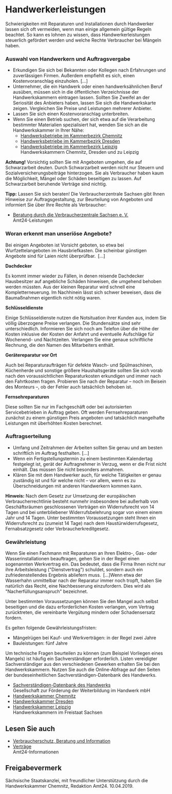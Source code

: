 # Handwerkerleistungen

Schwierigkeiten mit Reparaturen und Installationen durch Handwerker lassen sich oft vermeiden, wenn man einige allgemein gültige Regeln beachtet. So kann es lohnen zu wissen, dass Handwerkerleistungen steuerlich gefördert werden und welche Rechte Verbraucher bei Mängeln haben.

### Auswahl von Handwerkern und Auftragsvergabe

* Erkundigen Sie sich bei Bekannten oder Kollegen nach Erfahrungen und zuverlässigen Firmen. Außerdem empfiehlt es sich, einen Kostenvoranschlag einzuholen. [...]
* Unternehmer, die ein Handwerk oder einen handwerksähnlichen Beruf ausüben, müssen sich in die öffentlichen Verzeichnisse der Handwerkskammern eintragen lassen. Sollten Sie Zweifel an der Seriosität des Anbieters haben, lassen Sie sich die Handwerkskarte zeigen. Vergleichen Sie Preise und Leistungen mehrerer Anbieter.
* Lassen Sie sich einen Kostenvoranschlag unterbreiten.
* Wenn Sie einen Betrieb suchen, der sich etwa auf die Verarbeitung bestimmter Materialien spezialisiert hat, wenden Sie sich an die Handwerkskammer in Ihrer Nähe:
  + [Handwerksbetriebe im Kammerbezirk Chemnitz](http://www.hwk-chemnitz.de/index.php?id=52 "Handwerkskammer (HWK) Chemnitz: Kapitel \"Betriebsdatenbank\"")
  + [Handwerksbetriebe im Kammerbezirk Dresden](http://www.hwk-dresden.de/Serviceangebot/Aktuelles/Handwerkersuche/tabid/59/Default.aspx "Handwerkskammer (HWK) Chemnitz: Kapitel \"Betriebsdatenbank\"")
  + [Handwerksbetriebe im Kammerbezirk Leipzig](https://www.hwk-leipzig.de/3,9,595.html "Handwerkskammer (HWK) zu Leipzig: Kapitel \"Handwerkersuche\"")  
    Handwerkskammern Chemnitz, Dresden und zu Leipzig

**Achtung!** Vorsichtig sollten Sie mit Angeboten umgehen, die auf Schwarzarbeit deuten. Durch Schwarzarbeit werden nicht nur Steuern und Sozialversicherungsbeiträge hinterzogen. Sie als Verbraucher haben kaum die Möglichkeit, Mängel oder Schäden beseitigen zu lassen. Auf Schwarzarbeit beruhende Verträge sind nichtig.

**Tipp:** Lassen Sie sich beraten! Die Verbraucherzentrale Sachsen gibt Ihnen Hinweise zur Auftragsgestaltung, zur Beurteilung von Angeboten und informiert Sie über Ihre Rechte als Verbraucher:

* [Beratung durch die Verbraucherzentrale Sachsen e. V.](https://amt24dev.sachsen.de/zufi/leistungen/6000481)  
   Amt24-Leistungen

### Woran erkennt man unseriöse Angebote?

Bei einigen Angeboten ist Vorsicht geboten, so etwa bei Wurfzettelangeboten im Hausbriefkasten. Die scheinbar günstigen Angebote sind für Laien nicht überprüfbar. [...]

**Dachdecker**

Es kommt immer wieder zu Fällen, in denen reisende Dachdecker Hausbesitzer auf angebliche Schäden hinweisen, die umgehend behoben werden müssten. Aus der kleinen Reparatur wird schnell eine Kompletterneuerung. Im Nachhinein lässt sich schwer beweisen, dass die Baumaßnahmen eigentlich nicht nötig waren.

**Schlüsseldienste**

Einige Schlüsseldienste nutzen die Notsituation ihrer Kunden aus, indem Sie völlig überzogene Preise verlangen. Die Stundensätze sind sehr unterschiedlich. Informieren Sie sich noch am Telefon über die Höhe der Kosten inklusive der Kosten der Anfahrt und eventuelle Aufschläge für Wochenend- und Nachtzeiten. Verlangen Sie eine genaue schriftliche Rechnung, die den Namen des Mitarbeiters enthält.

**Gerätereparatur vor Ort**

Auch bei Reparaturaufträgen für defekte Wasch- und Spülmaschinen, Küchenherde und sonstige größere Haushaltsgeräte sollten Sie sich vorab nach den voraussichtlichen Reparaturkosten erkundigen und immer nach den Fahrtkosten fragen. Probieren Sie nach der Reparatur – noch im Beisein des Monteurs –, ob der Fehler auch tatsächlich behoben ist.

**Fernsehreparaturen**

Diese sollten Sie nur im Fachgeschäft oder bei autorisierten Servicebetrieben in Auftrag geben. Oft werden Fernsehreparaturen zunächst zu einem günstigen Preis angeboten und tatsächlich mangelhafte Leistungen mit überhöhten Kosten berechnet.

### Auftragserteilung

* Umfang und Zeitrahmen der Arbeiten sollten Sie genau und am besten schriftlich im Auftrag festhalten. [...]
* Wenn ein Fertigstellungstermin zu einem bestimmten Kalendertag festgelegt ist, gerät der Auftragnehmer in Verzug, wenn er die Frist nicht einhält. Das müssen Sie nicht besonders anmahnen.
* Klären Sie mit dem Handwerker auch, für welche Tätigkeiten er genau zuständig ist und für welche nicht – vor allem, wenn es zu Überschneidungen mit anderen Handwerkern kommen kann.

**Hinweis:** Nach dem Gesetz zur Umsetzung der europäischen Verbraucherrechtlinie besteht nunmehr insbesondere bei außerhalb von Geschäftsräumen geschlossenen Verträgen ein Widerrufsrecht von 14 Tagen und bei unterbliebener Widerrufsbelehrung sogar von einem einem Jahr und 14 Tagen. Unter bestimmten Voraussetzungen steht Ihnen ein Widerrufsrecht zu (zumeist 14 Tage) nach dem Haustürwiderrufsgesetz, Fernabsatzgesetz oder Verbraucherkreditgesetz.

### Gewährleistung

Wenn Sie einen Fachmann mit Reparaturen an Ihren Elektro-, Gas- oder Wasserinstallationen beauftragen, gehen Sie in der Regel einen sogenannten Werkvertrag ein. Das bedeutet, dass die Firma Ihnen nicht nur ihre Arbeitsleistung ("Dienstvertrag") schuldet, sondern auch ein zufriedenstellendes Ergebnis abliefern muss. [...]Wenn etwa der Wasserhahn unmittelbar nach der Reparatur immer noch tropft, haben Sie natürlich das Recht, eine Nachbesserung einzufordern. Dies wird als "Nacherfüllungsanspruch" bezeichnet.

Unter bestimmten Voraussetzungen können Sie den Mangel auch selbst beseitigen und die dazu erforderlichen Kosten verlangen, vom Vertrag zurücktreten, die vereinbarte Vergütung mindern oder Schadensersatz fordern.

Es gelten folgende Gewährleistungsfristen:

* Mängelrügen bei Kauf- und Werkverträgen: in der Regel zwei Jahre
* Bauleistungen: fünf Jahre

Um technische Fragen beurteilen zu können (zum Beispiel Vorliegen eines Mangels) ist häufig ein Sachverständiger erforderlich. Listen vereidigter Sachverständiger aus den verschiedenen Gewerken erhalten Sie bei den Handwerkskammern. Nutzen Sie auch die Online-Abfrage auf den Seiten der bundeseinheitlichen Sachverständigen-Datenbank des Handwerks.

* [Sachverständigen-Datenbank des Handwerks](https://www.svd-handwerk.de/suche.php "Gesellschaft zur Förderung der Weiterbildung im Handwerk: Sachverständigen-Datenbank")  
  Gesellschaft zur Förderung der Weiterbildung im Handwerk mbH
* [Handwerkskammer Chemnitz](https://www.hwk-chemnitz.de/kontakt/uebersicht/ "Kontakt zu der Handwerkskammer Chemnitz herstellen")
* [Handwerkskammer Dresden](https://www.hwk-dresden.de/Menu/Kontakt/Ihr-Weg-zu-uns "Kontakt zu der Handwerkskammer Dresden herstellen")
* [Handwerkskammer Leipzig](https://www.hwk-leipzig.de/artikel/oeffnungszeiten-3,1038,7621.html "Kontakt zu der Handwerkskammer zu Leipzig herstellen")  
  Handwerkskammern im Freistaat Sachsen

## Lesen Sie auch

* [Verbraucherschutz, Beratung und Information](https://amt24dev.sachsen.de/zufi/lebenslagen/5000286)
* [Verträge](https://amt24dev.sachsen.de/zufi/lebenslagen/5000649)  
  Amt24-Informationen

## Freigabevermerk

Sächsische Staatskanzlei, mit freundlicher Unterstützung durch die Handwerkskammer Chemnitz, Redaktion Amt24. 10.04.2019.
